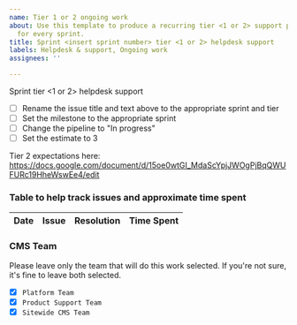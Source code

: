 ```yaml
---
name: Tier 1 or 2 ongoing work
about: Use this template to produce a recurring tier <1 or 2> support placeholder
  for every sprint.
title: Sprint <insert sprint number> tier <1 or 2> helpdesk support
labels: Helpdesk & support, Ongoing work
assignees: ''

---
```


Sprint <insert sprint number> tier <1 or 2> helpdesk support

- [ ] Rename the issue title and text above to the appropriate sprint and tier
- [ ] Set the milestone to the appropriate sprint
- [ ] Change the pipeline to "In progress"
- [ ] Set the estimate to 3

Tier 2 expectations here: https://docs.google.com/document/d/15oe0wtGI_MdaScYpjJWOgPjBqQWUFURc19HheWswEe4/edit

### Table to help track issues and approximate time spent
| Date | Issue | Resolution | Time Spent |
| -- | -- | -- | -- |

### CMS Team

Please leave only the team that will do this work selected. If you're not sure, it's fine to leave both selected.

- [x] `Platform Team`
- [x] `Product Support Team`
- [x] `Sitewide CMS Team`
